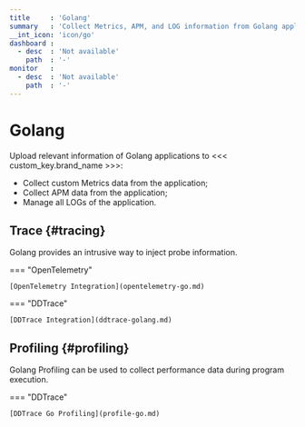 ```yaml
---
title     : 'Golang'
summary   : 'Collect Metrics, APM, and LOG information from Golang applications'
__int_icon: 'icon/go'
dashboard :
  - desc  : 'Not available'
    path  : '-'
monitor   :
  - desc  : 'Not available'
    path  : '-'
---
```


<!-- markdownlint-disable MD025 -->
# Golang
<!-- markdownlint-enable -->

Upload relevant information of Golang applications to <<< custom_key.brand_name >>>:

- Collect custom Metrics data from the application;
- Collect APM data from the application;
- Manage all LOGs of the application.

## Trace {#tracing}

Golang provides an intrusive way to inject probe information.

<!-- markdownlint-disable MD046 -->
=== "OpenTelemetry"

    [OpenTelemetry Integration](opentelemetry-go.md)

=== "DDTrace"

    [DDTrace Integration](ddtrace-golang.md)

<!-- markdownlint-enable -->

## Profiling {#profiling}

Golang Profiling can be used to collect performance data during program execution.

<!-- markdownlint-disable MD046 -->

=== "DDTrace"

    [DDTrace Go Profiling](profile-go.md)

<!-- markdownlint-enable -->